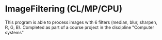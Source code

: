 # ImageFiltering (CL/MP/CPU)
This program is able to process images with 6 filters (median, blur, sharpen, R, G, B). Completed as part of a course project in the discipline "Computer systems"
